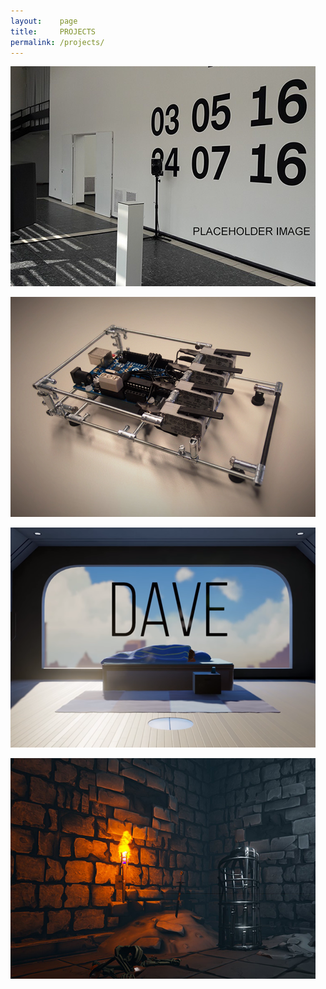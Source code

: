 ```yaml
---
layout:    page
title:     PROJECTS
permalink: /projects/
---
```


[![](/images/portfolio/exposed.png)](/exposed)

[![](/images/portfolio/io_one.png)](/io_one)

[![](/images/portfolio/dave.png)](/dave)

[![](/images/portfolio/cryptroller.png)](/cryptroller)